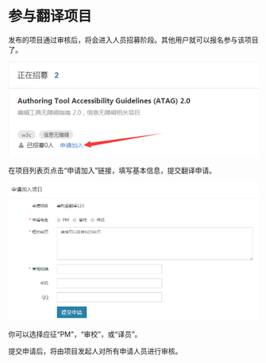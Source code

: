 # 参与翻译项目

发布的项目通过审核后，将会进入人员招募阶段。其他用户就可以报名参与该项目了。

![](images/translate_4_0_2.jpg)

在项目列表页点击“申请加入”链接，填写基本信息，提交翻译申请。

![](images/translate_4_0_1.jpg)

你可以选择应征“PM”，“审校”，或“译员”。

提交申请后，将由项目发起人对所有申请人员进行审核。
